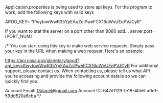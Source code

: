 Application.properties is being used to store api keys.
For the program to work, add the following keys with valid keys

APOD_KEY= "IfwytowWwR35YpEAuZciPweFCX16uWvUEqPVJCyR"

If you want to stat the server on a port other than 8080 add... 
server.port=[PORT_NUM]

/*
You can start using this key to make web service requests. Simply pass your key in the URL when making a web request. Here's an example:

https://api.nasa.gov/planetary/apod?api_key=IfwytowWwR35YpEAuZciPweFCX16uWvUEqPVJCyR
For additional support, please contact us. When contacting us, please tell us what API you're accessing and provide the following account details so we can quickly find you:

Account Email: 13dariel@gmail.com
Account ID: 647d1129-fe18-4bb6-a0e1-59dd520a6cba
*/